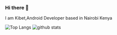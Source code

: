 ### Hi there 👋
I am Kibet,Android Developer based in Nairobi Kenya

![Top Langs](https://github-readme-stats.vercel.app/api/top-langs/?username=kibettheophilus&hide=html&line_height=35)
![github stats](https://github-readme-stats.vercel.app/api?username=kibettheophilus&show_icons=true&count_private=true&line_height=35)
<!--
**kibettheophilus/kibettheophilus** is a ✨ _special_ ✨ repository because its `README.md` (this file) appears on your GitHub profile.

Here are some ideas to get you started:

- 🔭 I’m currently working on ...
- 🌱 I’m currently learning ...
- 👯 I’m looking to collaborate on ...
- 🤔 I’m looking for help with ...
- 💬 Ask me about ...
- 📫 How to reach me: ...
- 😄 Pronouns: ...
- ⚡ Fun fact: ...
-->
